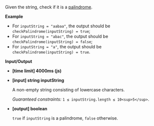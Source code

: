﻿Given the string, check if it is a [palindrome](keyword://palindrome).

**Example**

*   For `inputString = "aabaa"`, the output should be
    `checkPalindrome(inputString) = true`;
*   For `inputString = "abac"`, the output should be
    `checkPalindrome(inputString) = false`;
*   For `inputString = "a"`, the output should be
    `checkPalindrome(inputString) = true`.

**Input/Output**

*   **[time limit] 4000ms (js)**

*   **[input] string inputString**

    A non-empty string consisting of lowercase characters.

    _Guaranteed constraints:_
    `1 ≤ inputString.length ≤ 10<sup>5</sup>`.

*   **[output] boolean**

    `true` if `inputString` is a palindrome, `false` otherwise.